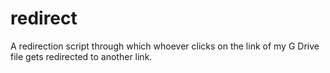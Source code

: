 # redirect
A redirection script through which whoever clicks on the link of my G Drive file gets redirected to another link.
